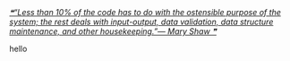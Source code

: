 <!--START_SECTION:waka-->
<!--END_SECTION:waka-->

<a href='https://github.com/marketplace/actions/quote-readme'>
<!--STARTS_HERE_QUOTE_README-->
<i>❝“Less than 10% of the code has to do with the ostensible purpose of the system; the rest deals with input-output, data validation, data structure maintenance, and other housekeeping.”— Mary Shaw   ❞</i>
<!--ENDS_HERE_QUOTE_README-->
</a>

hello


